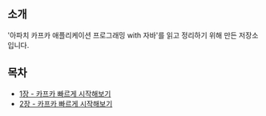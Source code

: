 ## 소개

'아파치 카프카 애플리케이션 프로그래밍 with 자바'를 읽고 정리하기 위해 만든 저장소입니다.

## 목차

* [1장 - 카프카 빠르게 시작해보기](https://github.com/backtony/book/blob/master/kafka/Chapter%201%20-%20%EC%B9%B4%ED%94%84%EC%B9%B4%20%EB%B9%A0%EB%A5%B4%EA%B2%8C%20%EC%8B%9C%EC%9E%91%ED%95%B4%EB%B3%B4%EA%B8%B0.md) 
* [2장 - 카프카 빠르게 시작해보기](https://github.com/backtony/book/blob/master/kafka/Chapter%202%20-%20%EC%B9%B4%ED%94%84%EC%B9%B4%20%EA%B8%B0%EB%B3%B8%20%EA%B0%9C%EB%85%90%20-%201.md) 